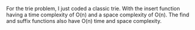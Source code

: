 For the trie problem, I just coded a classic trie. With the insert function having a time complexity of O(n) and a space complexity of O(n). The find and suffix functions also have O(n) time and space complexity.